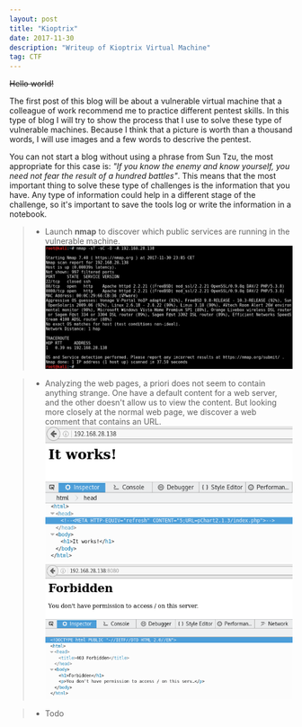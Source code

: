 ```yaml
---
layout: post
title: "Kioptrix"
date: 2017-11-30 
description: "Writeup of Kioptrix Virtual Machine"
tag: CTF
---   
```


~~Hello world!~~

The first post of this blog will be about a vulnerable virtual machine that a colleague of work recommend me to practice different pentest skills. In this type of blog I will try to show the process that I use to solve these type of vulnerable machines. Because I think that a picture is worth than a thousand words, I will use images and a few words to descrive the pentest.

You can not start a blog without using a phrase from Sun Tzu, the most appropriate for this case is: *"If you know the enemy and know yourself, you need not fear the result of a hundred battles"*. This means that the most important thing to solve these type of challenges is the information that you have. Any type of information could help in a different stage of the challenge, so it's important to save the tools log or write the information in a notebook.

>* Launch **nmap** to discover which public services are running in the vulnerable machine.
>![Nmap services](/images/posts/Kioptrix/img1.png)

>* Analyzing the web pages, a priori does not seem to contain anything strange. One have a default content for a web server, and the other doesn't allow us to view the content. But looking more closely at the normal web page, we discover a web comment that contains an URL.
>![Default web content with a hidden path at the source code](/images/posts/Kioptrix/img2.png)
>![Forbidden web content](/images/posts/Kioptrix/img3.png)

>* Todo